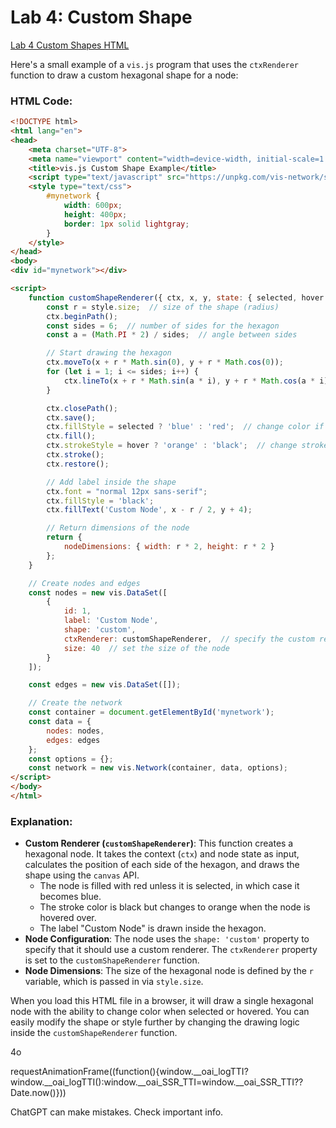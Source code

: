 # Lab 4: Custom Shape

[Lab 4 Custom Shapes HTML](./lab-04.html)

Here's a small example of a `vis.js` program that uses the `ctxRenderer` function to draw a custom hexagonal shape for a node:

### HTML Code:

```html
<!DOCTYPE html>
<html lang="en">
<head>
    <meta charset="UTF-8">
    <meta name="viewport" content="width=device-width, initial-scale=1.0">
    <title>vis.js Custom Shape Example</title>
    <script type="text/javascript" src="https://unpkg.com/vis-network/standalone/umd/vis-network.min.js"></script>
    <style type="text/css">
        #mynetwork {
            width: 600px;
            height: 400px;
            border: 1px solid lightgray;
        }
    </style>
</head>
<body>
<div id="mynetwork"></div>

<script>
    function customShapeRenderer({ ctx, x, y, state: { selected, hover }, style }) {
        const r = style.size;  // size of the shape (radius)
        ctx.beginPath();
        const sides = 6;  // number of sides for the hexagon
        const a = (Math.PI * 2) / sides;  // angle between sides

        // Start drawing the hexagon
        ctx.moveTo(x + r * Math.sin(0), y + r * Math.cos(0));
        for (let i = 1; i <= sides; i++) {
            ctx.lineTo(x + r * Math.sin(a * i), y + r * Math.cos(a * i));
        }

        ctx.closePath();
        ctx.save();
        ctx.fillStyle = selected ? 'blue' : 'red';  // change color if selected
        ctx.fill();
        ctx.strokeStyle = hover ? 'orange' : 'black';  // change stroke if hovered
        ctx.stroke();
        ctx.restore();

        // Add label inside the shape
        ctx.font = "normal 12px sans-serif";
        ctx.fillStyle = 'black';
        ctx.fillText('Custom Node', x - r / 2, y + 4);

        // Return dimensions of the node
        return {
            nodeDimensions: { width: r * 2, height: r * 2 }
        };
    }

    // Create nodes and edges
    const nodes = new vis.DataSet([
        {
            id: 1,
            label: 'Custom Node',
            shape: 'custom',
            ctxRenderer: customShapeRenderer,  // specify the custom renderer
            size: 40  // set the size of the node
        }
    ]);

    const edges = new vis.DataSet([]);

    // Create the network
    const container = document.getElementById('mynetwork');
    const data = {
        nodes: nodes,
        edges: edges
    };
    const options = {};
    const network = new vis.Network(container, data, options);
</script>
</body>
</html>
```

### Explanation:

-   **Custom Renderer (`customShapeRenderer`)**: This function creates a hexagonal node. It takes the context (`ctx`) and node state as input, calculates the position of each side of the hexagon, and draws the shape using the `canvas` API.
    -   The node is filled with red unless it is selected, in which case it becomes blue.
    -   The stroke color is black but changes to orange when the node is hovered over.
    -   The label "Custom Node" is drawn inside the hexagon.
-   **Node Configuration**: The node uses the `shape: 'custom'` property to specify that it should use a custom renderer. The `ctxRenderer` property is set to the `customShapeRenderer` function.
-   **Node Dimensions**: The size of the hexagonal node is defined by the `r` variable, which is passed in via `style.size`.

When you load this HTML file in a browser, it will draw a single hexagonal node with the ability to change color when selected or hovered. You can easily modify the shape or style further by changing the drawing logic inside the `customShapeRenderer` function.

4o

requestAnimationFrame((function(){window.\_\_oai\_logTTI?window.\_\_oai\_logTTI():window.\_\_oai\_SSR\_TTI=window.\_\_oai\_SSR\_TTI??Date.now()}))

ChatGPT can make mistakes. Check important info.